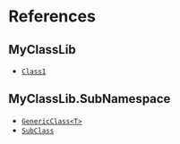 # References

## MyClassLib

- [`Class1`](MyClassLib/Class1)

## MyClassLib.SubNamespace

- [`GenericClass<T>`](MyClassLib.SubNamespace/GenericClass{T})
- [`SubClass`](MyClassLib.SubNamespace/SubClass)
